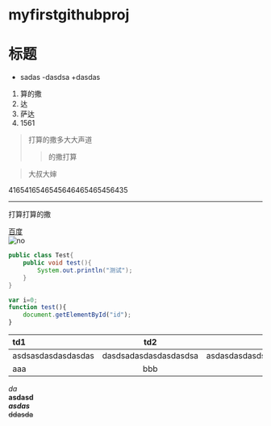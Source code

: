 # myfirstgithubproj
# 标题
+ sadas
-dasdsa
+dasdas

1. 算的撒  
5. 达  
6. 萨达  
8.  1561
> 打算的撒多大大声道  
>>的撒打算  


>大叔大婶  


4165416546545646465465456435
***
打算打算的撒

[百度](https://www.baidu.com "baidu")  
![no](http://5b0988e595225.cdn.sohucs.com/q_mini,c_zoom,w_640/images/20171112/5740889a9e9a428c9a6da8e539d2317f.jpeg  "小猫咪")  

```java
public class Test{
	public void test(){
		System.out.println("测试");
	}
}
```

```javascript
var i=0;
function test(){
	document.getElementById("id");
}
```

|td1|td2|td3|
|:-----------------|:---------------:|----------------:|
|asdsasdasdasdasdas|dasdsadasdasdasdasdsa|asdasdasdasdsadasd|
|aaa|bbb|ccc|

*da*  
**asdasd**  
***asdas***  
~~ddasda~~  
